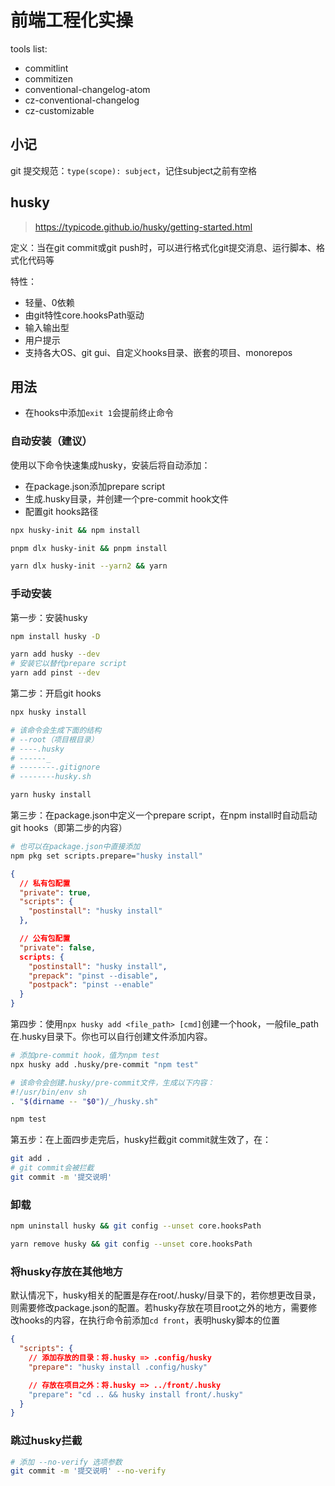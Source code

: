 # 前端工程化实操

tools list: 
- commitlint
- commitizen
- conventional-changelog-atom
- cz-conventional-changelog
- cz-customizable

## 小记

git 提交规范：`type(scope): subject`，记住subject之前有空格

## husky

> https://typicode.github.io/husky/getting-started.html

定义：当在git commit或git push时，可以进行格式化git提交消息、运行脚本、格式化代码等

特性：
- 轻量、0依赖
- 由git特性core.hooksPath驱动
- 输入输出型
- 用户提示
- 支持各大OS、git gui、自定义hooks目录、嵌套的项目、monorepos

## 用法

- 在hooks中添加`exit 1`会提前终止命令

### 自动安装（建议）

使用以下命令快速集成husky，安装后将自动添加：
- 在package.json添加prepare script
- 生成.husky目录，并创建一个pre-commit hook文件
- 配置git hooks路径

<!-- tabs:start -->
<!-- tab:npm -->
```bash
npx husky-init && npm install
```

<!-- tab:pnpm -->
```bash
pnpm dlx husky-init && pnpm install
```

<!-- tab:yarn -->
```bash
yarn dlx husky-init --yarn2 && yarn
```
<!-- tabs:end -->

### 手动安装

第一步：安装husky

<!-- tabs:start -->
<!-- tab:npm -->
```bash
npm install husky -D
```

<!-- tab:yarn -->
```bash
yarn add husky --dev
# 安装它以替代prepare script
yarn add pinst --dev
```
<!-- tabs:end -->

第二步：开启git hooks

<!-- tabs:start -->
<!-- tab:npm -->
```bash
npx husky install

# 该命令会生成下面的结构
# --root（项目根目录）
# ----.husky
# ------_
# --------.gitignore
# --------husky.sh
```

<!-- tab:yarn -->
```bash
yarn husky install
```
<!-- tabs:end -->

第三步：在package.json中定义一个prepare script，在npm install时自动启动git hooks（即第二步的内容）

<!-- tabs:start -->
<!-- tab:npm -->
```bash
# 也可以在package.json中直接添加
npm pkg set scripts.prepare="husky install"
```

<!-- tab:yarn -->
```json
{
  // 私有包配置
  "private": true,
  "scripts": {
    "postinstall": "husky install"
  },

  // 公有包配置
  "private": false,
  scripts: {
    "postinstall": "husky install",
    "prepack": "pinst --disable",
    "postpack": "pinst --enable"
  }
}
```
<!-- tabs:end -->

第四步：使用`npx husky add <file_path> [cmd]`创建一个hook，一般file_path在.husky目录下。你也可以自行创建文件添加内容。

```bash
# 添加pre-commit hook，值为npm test
npx husky add .husky/pre-commit "npm test"

# 该命令会创建.husky/pre-commit文件，生成以下内容：
#!/usr/bin/env sh
. "$(dirname -- "$0")/_/husky.sh"

npm test
```

第五步：在上面四步走完后，husky拦截git commit就生效了，在：

```bash
git add .
# git commit会被拦截
git commit -m '提交说明'
```

### 卸载

<!-- tabs:start -->
<!-- tab:npm -->
```bash
npm uninstall husky && git config --unset core.hooksPath
```

<!-- tab:yarn -->
```bash
yarn remove husky && git config --unset core.hooksPath
```
<!-- tabs:end -->

### 将husky存放在其他地方

默认情况下，husky相关的配置是存在root/.husky/目录下的，若你想更改目录，则需要修改package.json的配置。若husky存放在项目root之外的地方，需要修改hooks的内容，在执行命令前添加`cd front`，表明husky脚本的位置

```json
{
  "scripts": {
    // 添加存放的目录：将.husky => .config/husky
    "prepare": "husky install .config/husky"

    // 存放在项目之外：将.husky => ../front/.husky
    "prepare": "cd .. && husky install front/.husky"
  }
}
```

### 跳过husky拦截

```bash
# 添加 --no-verify 选项参数
git commit -m '提交说明' --no-verify
```
